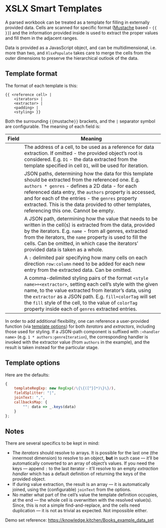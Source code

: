# XSLX Smart Templates

A parsed workbook can be treated as a template for filling in externally provided data. Cells are scanned for specific format ([Mustache](https://mustache.github.io) based - `{{ }}`) and the information provided inside is used to extract the proper values and fill them in the adjacent ranges. 

Data is provided as a JavasScript object, and can be multidimensional, i.e. more than two, and `XlsxPopulate` takes care to merge the cells from the outer dimensions to preserve the hierarchical outlook of the data.

## Template format

The format of each template is this:

```
{{ <reference cell> | 
	<iterators> | 
	<extractor> | 
	<padding> | 
	<styling> }}
```

Both the surrounding `{{`mustache`}}` brackets, and the `|` separator symbol are configurable. The meaning of each field is:

| Field       | Meaning                                                      |
| ----------- | ------------------------------------------------------------ |
| <reference> | The address of a cell, to be used as a reference for data extraction. If omitted - the provided object’s root is considered. E.g. `D1` - the data extracted from the template specified in cell `D1`, will be used for iteration. |
| <iterators> | JSON paths, determining how the data for this template should be extracted from the referenced one. E.g. `authors * genres` - defines a 2D data - for each referenced data entry, the `authors` property is accessed, and for each of the entries - the `genres` property extracted. This is the data provided to other templates, referencing this one. Cannot be empty. |
| <extractor> | A JSON path, determining how the value that needs to be written in the cell(s) is extracted from the data, provided by the iterators. E.g. `name` - from all genres, extracted from the iterators, the `name` property is used to fill the cells. Can be omitted, in which case the iterators’ provided data is taken as a whole. |
| <padding>   | A `:` delimited pair specifying how many cells on each direction `row:column` need to be added for each new entry from the extracted data. Can be omitted. |
| <styling>   | A comma-delimited styling pairs of the format `<style name>=<extractor>`, setting each cell’s style with the given name, to the value extracted from iterator’s data, using the `extractor` as a JSON path. E.g. `fill=colorTag` will set the `fill` style of the cell, to the value of `colorTag` property inside each of `genres` extracted entries. |

In order to add additional flexibility, one can reference a user-provided function (via [template options](#template-options)) for both _iterators_ and _extractors_, including those used for styling. If a JSON-path component is suffixed with `:<handler name>` (e.g. `1 * authors:genreIteration`), the corresponding handler is invoked with the extractor value (from `authors` in the example), and the result is taken instead for the particular stage.

## Template options

Here are the defaults:

```javascript
{
    templateRegExp: new RegExp(/\{\{([^}]*)\}\}/),
    fieldSplitter: "|",
    joinText: ",",
    callbacksMap: {
        "": data => _.keys(data)
    }
};

```



## Notes

There are several specifics to be kept in mind:

* The _iterators_ should resolve to arrays. It is possible for the last one (the innermost dimension) to resolve to an object, **but** in such case — it’ll be automatically converted to an array of object’s values. If you need the keys — append `:` to the last iterator - it’ll resolve to an empty _extraction handler_ which has a default definition of returning the keys of the provided object.
* If during value extraction, the result is an array — it is automatically joined, using the (configurable) `joinText` from the options.
* No matter what part of the cell’s value the template definition occupies, at the end — the whole cell is overwritten with the resolved value(s). Since, this is not a simple find-and-replace, and the cells need duplication — it is not as trivial as expected. Not impossible either.



Demo set reference: https://knowledge.kitchen/Books_example_data_set

### 